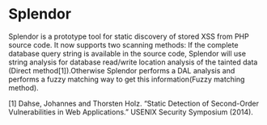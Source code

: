 # Splendor

Splendor is a prototype tool for static discovery of stored XSS from PHP source code.
It now supports two scanning methods: If the complete database query string is available in the source code, Splendor will use string analysis for database read/write location analysis of the tainted data (Direct method[1]).Otherwise Splendor performs a DAL analysis and performs a fuzzy matching way to get this information(Fuzzy matching method).

[1] Dahse, Johannes and Thorsten Holz. “Static Detection of Second-Order Vulnerabilities in Web Applications.” USENIX Security Symposium (2014).
